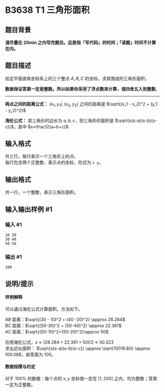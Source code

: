 # B3638 T1 三角形面积

## 题目背景

**请尽量在 20min 之内写完题目。这是指「写代码」的时间；「读题」时间不计算在内。**

## 题目描述

给定平面直角坐标系上的三个整点 $A, B, C$ 的坐标，求其围成的三角形面积。

**数据保证答案一定是整数。所以如果你采用了浮点数来计算，请四舍五入到整数**。

---

**两点之间的距离公式：** $(x_1, y_1), (x_2, y_2)$ 之间的距离是 $\sqrt{(x_1 - x_2)^2 + (y_1 - y_2)^2}$   

**海伦公式：** 若三角形的边长为 $a, b, c$，则三角形的面积是 $\sqrt{s(s-a)(s-b)(s-c)}$，其中 $s=\frac12(a+b+c)$.

## 输入格式

共三行，每行表示一个三角形上的点。  
每行包含两个正整数，表示点的坐标，形式为 `x y`。

## 输出格式

共一行，一个整数，表示三角形面积。

## 输入输出样例 #1

### 输入 #1

```
10 20
30 40
50 50
```

### 输出 #1

```
100
```

## 说明/提示

#### 样例解释
可以通过海伦公式计算面积。方法如下。

$AB$ 距离：$\sqrt{(30 - 10)^2 + (40 -20)^2} \approx 28.284$  
$BC$ 距离：$\sqrt{(50-30)^2 + (50-40)^2} \approx 22.361$  
$AC$ 距离：$\sqrt{(50-10)^2+(50-20)^2}\approx 50$

应用海伦公式，$s \approx (28.284 + 22.361 + 50) / 2 \approx 50.323$  
求出近似面积： $\sqrt{s(s-a)(s-b)(s-c)} \approx \sqrt{10016.80} \approx 100.08$，故答案为 $100$。



#### 数据规模与约定

对于 $100\%$ 的数据：每个点的 $x, y$ 坐标值一定在 $[1, 200]$ 之内，均为整数；答案一定为正整数。